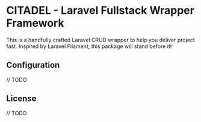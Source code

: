 # CITADEL - Laravel Fullstack Wrapper Framework

This is a handfully crafted Laravel CRUD wrapper to help you deliver project fast.
Inspired by Laravel Filament, this package will stand before it!

## Configuration
// TODO

## License
// TODO